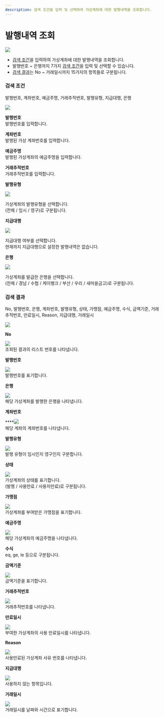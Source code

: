 ```yaml
---
description: 검색 조건을 입력 및 선택하여 가상계좌에 대한 발행내역을 조회합니다.
---
```


# 발행내역 조회

![](../../.gitbook/assets/가맹점\_가상계좌발행내역조회.jpeg)

* [검색 조건](undefined.md#undefined)을 입력하여 가상계좌에 대한 발행내역을 조회합니다.
* 발행번호 \~ 은행까지 7가지 [검색 조건](undefined.md#undefined)을 입력 및 선택할 수 있습니다.
* [검색 결과](undefined.md#undefined-1)는 No \~ 거래일시까지 15가지의 항목들로 구분됩니다.

### 검색 조건

&#x20;발행번호, 계좌번호, 예금주명, 거래추적번호, 발행유형, 지급대행, 은행

![](../../.gitbook/assets/가맹점\_가상계좌발행내역조회\_검색조건.jpeg)

**발행번호**\
발행번호를 입력합니다.



**계좌번호**\
발행된 가상 계좌번호를 입력합니다.



**예금주명**\
발행된 가상계좌의 예금주명을 입력합니다.



**거래추적번호**\
거래추적번호를 입력합니다.



**발행유형**

![](../../.gitbook/assets/대행사\_가상계좌발행내역조회\_발행유형.jpeg)

가상계좌의 발행유형을 선택합니다.\
(전체 / 임시 / 영구)로 구분됩니다.



**지급대행**

![](../../.gitbook/assets/대행사\_가상계좌발행내역조회\_지급대행.jpeg)

지급대행 여부를 선택합니다.\
현재까지 지급대행으로 설정한 발행내역은 없습니다.



**은행**

****![](../../.gitbook/assets/가맹점\_가상계좌발행내역조회\_은행.jpeg)****

가상계좌를 발급한 은행을 선택합니다.\
(전체 / 경남 / 수협 / 케이뱅크 / 부산 / 우리 / 새마을금고)로 구분됩니다.









### 검색 결과

No, 발행번호, 은행, 계좌번호, 발행유형, 상태, 가맹점, 예금주명, 수식, 금액기준, 거래추적번호, 만료일시, Reason, 지급대행, 거래일시  &#x20;

![](../../.gitbook/assets/대행사\_가상계좌발행내역조회검색결과.jpeg)

**No**

![](../../.gitbook/assets/대행사\_가상계좌발행내역조회\_no.jpeg)\
조회된 결과의 리스트 번호를 나타냅니다.



**발행번호**

![](<../../.gitbook/assets/Inked대행사\_가상계좌발행내역조회\_발행번호\_LI (1).jpg>)\
발행번호를 표기합니다.



**은행**

![](../../.gitbook/assets/대행사\_가상계좌발행내역조회\_은행\(결\).jpeg)\
해당 가상계좌를 발행한 은행을 나타냅니다.



**계좌번호**

****![](../../.gitbook/assets/Inked대행사\_가상계좌발급내역조회\_계좌번호\_LI.jpg)\
해당 계좌의 계좌번호를 나타냅니다.



**발행유형**

![](../../.gitbook/assets/대행사\_가상계좌발행내역조회\_발행유형\(결\).jpeg)\
발행 유형이 임시인지 영구인지 구분합니다.



**상태**

![](../../.gitbook/assets/대행사\_가상계좌발행내역조회\_상태.jpeg)\
가상계좌의 상태를 표기합니다.\
(발행 / 사용만료 / 사용자만료)로 구분됩니다.



**가맹점**

![](<../../.gitbook/assets/Inked대행사\_가상계좌발행내역조회\_가맹점\_LI (1).jpg>)\
가상계좌를 부여받은 가맹점을 표기합니다.



**예금주명**

![](../../.gitbook/assets/Inked대행사\_가상계좌발급내역조회\_예금주명\_LI.jpg)\
해당 가상계좌의 예금주명을 나타냅니다.



**수식**\
eq, ge, le 등으로 구분됩니다.



**금액기준**

![](../../.gitbook/assets/대행사\_가상계좌발급내역조회\_금액기준.jpeg)\
금액기준을 표기합니다.



**거래추적번호**

![](../../.gitbook/assets/Inked대행사\_가상계좌발행내역조회\_거래추적번호\_LI.jpg)\
거래추적번호를 나타냅니다.



**만료일시**

![](../../.gitbook/assets/대행사\_가상계좌발급내역조회\_만료일시.jpeg)\
부여한 가상계좌의 사용 만료일시를 나타냅니다.



**Reason**

![](../../.gitbook/assets/Inked대행사\_가상계좌발행내역조회\_Reason\_LI.jpg)\
사용만료된 가상계좌 사유 번호를 나타냅니다.



**지급대행**

![](../../.gitbook/assets/대행사\_가상계좌발급내역조회\_지급대행\(결\).jpeg)\
사용하지 않는 항목입니다.



**거래일시**

![](../../.gitbook/assets/대행사\_가상계좌발행내역조회\_거래일시.jpeg)\
거래일시를 날짜와 시간으로 표기합니다.

